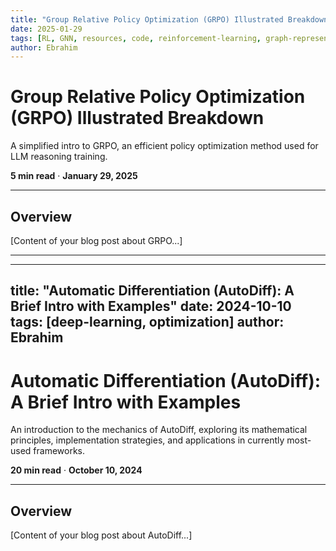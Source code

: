 ```yaml
---
title: "Group Relative Policy Optimization (GRPO) Illustrated Breakdown"
date: 2025-01-29
tags: [RL, GNN, resources, code, reinforcement-learning, graph-representation-learning]
author: Ebrahim
---
```


# Group Relative Policy Optimization (GRPO) Illustrated Breakdown

A simplified intro to GRPO, an efficient policy optimization method used for LLM reasoning training.

**5 min read** · **January 29, 2025**

---

## Overview

[Content of your blog post about GRPO...]

---

---

title: "Automatic Differentiation (AutoDiff): A Brief Intro with Examples"
date: 2024-10-10
tags: [deep-learning, optimization]
author: Ebrahim
---

# Automatic Differentiation (AutoDiff): A Brief Intro with Examples

An introduction to the mechanics of AutoDiff, exploring its mathematical principles, implementation strategies, and applications in currently most-used frameworks.

**20 min read** · **October 10, 2024**

---

## Overview

[Content of your blog post about AutoDiff...]
